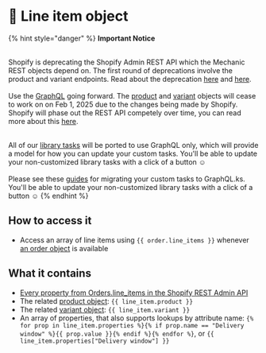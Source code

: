 # 🚫 Line item object

{% hint style="danger" %}
**Important Notice**

\
Shopify is deprecating the Shopify Admin REST API which the Mechanic REST objects depend on. The first round of deprecations involve the product and variant endpoints. Read about the deprecation  [here](https://shopify.dev/docs/apps/build/graphql/migrate/new-product-model#whats-changing) and [here](https://shopify.dev/docs/apps/build/graphql/migrate).\
\
Use the [GraphQL](../../../../core/actions/shopify.md#graphql) going forward. The [product](product.md) and [variant](variant.md) objects will cease to work on on Feb 1, 2025 due to the changes being made by Shopify. Shopify will phase out the REST API competely over time, you can read more about this [here](https://shopify.dev/docs/apps/build/graphql/migrate).

\
All of our [library tasks](https://tasks.mechanic.dev/) will be ported to use GraphQL only, which will provide a model for how you can update your custom tasks. You'll be able to update your non-customized library tasks with a click of a button :relaxed:\
\
Please see these [guides](../../../../resources/converting-tasks-from-shopify-rest-to-graphql/) for migrating your custom tasks to GraphQL.ks. You'll be able to update your non-customized library tasks with a click of a button :relaxed:
{% endhint %}

## How to access it

* Access an array of line items using `{{ order.line_items }}` whenever [an order object](order.md) is available

## What it contains

* [Every property from Orders.line\_items in the Shopify REST Admin API](https://docs.usemechanic.com/article/400-the-line-item-object)
* The related [product object](product.md): `{{ line_item.product }}`&#x20;
* The related [variant object](variant.md): `{{ line_item.variant }}`&#x20;
* An array of properties, that also supports lookups by attribute name: `{% for prop in line_item.properties %}{% if prop.name == "Delivery window" %}{{ prop.value }}{% endif %}{% endfor %}`, or `{{ line_item.properties["Delivery window"] }}`&#x20;
